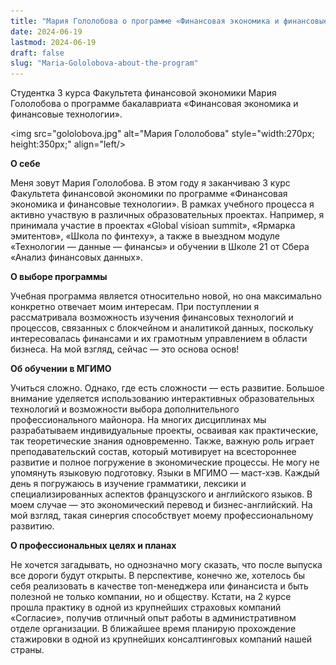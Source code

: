 ```yaml
---
title: "Мария Гололобова о программе «Финансовая экономика и финансовые технологии»"
date: 2024-06-19
lastmod: 2024-06-19
draft: false
slug: "Maria-Gololobova-about-the-program"
---
```


Студентка 3 курса Факультета финансовой экономики Мария Гололобова о программе бакалавриата «Финансовая экономика и финансовые технологии».

<img src="gololobova.jpg" alt="Мария Гололобова" style="width:270px; height:350px;" align="left/>

**О себе**

Меня зовут Мария Гололобова. В этом году я заканчиваю 3 курс Факультета финансовой экономики по программе «Финансовая экономика и финансовые технологии». В рамках учебного процесса я активно участвую в различных образовательных проектах. Например, я принимала участие в проектах «Global visioаn summit», «Ярмарка эмитентов», «Школа по финтеху», а также в выездном модуле «Технологии — данные — финансы» и обучении в Школе 21 от Сбера «Анализ финансовых данных».

**О выборе программы**

Учебная программа является относительно новой, но она максимально конкретно отвечает моим интересам. При поступлении я рассматривала возможность изучения финансовых технологий и процессов, связанных с блокчейном и аналитикой данных, поскольку интересовалась финансами и их грамотным управлением в области бизнеса. На мой взгляд, сейчас — это основа основ!

**Об обучении в МГИМО**

Учиться сложно. Однако, где есть сложности — есть развитие. Большое внимание уделяется использованию интерактивных образовательных технологий и возможности выбора дополнительного профессионального майонора. На многих дисциплинах мы разрабатываем индивидуальные проекты, осваивая как практические, так теоретические знания одновременно. Также, важную роль играет преподавательский состав, который мотивирует на всестороннее развитие и полное погружение в экономические процессы. Не могу не упомянуть языковую подготовку. Языки в МГИМО — маст-хэв. Каждый день я погружаюсь в изучение грамматики, лексики и специализированных аспектов французского и английского языков. В моем случае — это экономический перевод и бизнес-английский. На мой взгляд, такая синергия способствует моему профессиональному развитию.

**О профессиональных целях и планах**

Не хочется загадывать, но однозначно могу сказать, что после выпуска все дороги будут открыты. В перспективе, конечно же, хотелось бы себя реализовать в качестве топ-менеджера или финансиста и быть полезной не только компании, но и обществу. Кстати, на 2 курсе прошла практику в одной из крупнейших страховых компаний «Согласие», получив отличный опыт работы в административном отделе организации. В ближайшее время планирую прохождение стажировки в одной из крупнейших консалтинговых компаний нашей страны.
